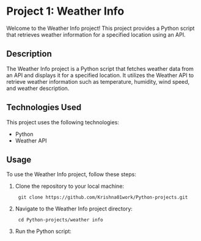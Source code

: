 # Project 1: Weather Info

Welcome to the Weather Info project! This project provides a Python script that retrieves weather information for a specified location using an API.

## Description

The Weather Info project is a Python script that fetches weather data from an API and displays it for a specified location. It utilizes the Weather API to retrieve weather information such as temperature, humidity, wind speed, and weather description.

## Technologies Used

This project uses the following technologies:

- Python
- Weather API

## Usage

To use the Weather Info project, follow these steps:

1. Clone the repository to your local machine:

        git clone https://github.com/Krishna01work/Python-projects.git

2. Navigate to the Weather Info project directory:

        cd Python-projects/weather info

3. Run the Python script:

